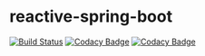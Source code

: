# reactive-spring-boot

[![Build Status](https://travis-ci.org/nortthon/reactive-spring-boot.svg?branch=master)](https://travis-ci.org/nortthon/reactive-spring-boot)
[![Codacy Badge](https://api.codacy.com/project/badge/Coverage/0dc1fc16860244d596109584b33e62de)](https://www.codacy.com/app/nortthon/reactive-spring-boot?utm_source=github.com&utm_medium=referral&utm_content=nortthon/reactive-spring-boot&utm_campaign=Badge_Coverage)
[![Codacy Badge](https://api.codacy.com/project/badge/Grade/0dc1fc16860244d596109584b33e62de)](https://www.codacy.com/app/nortthon/reactive-spring-boot?utm_source=github.com&amp;utm_medium=referral&amp;utm_content=nortthon/reactive-spring-boot&amp;utm_campaign=Badge_Grade)

